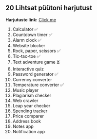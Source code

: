 ## 20 Lihtsat püütoni harjutust 

**Harjutuste link:** [Click me](https://www.indeed.com/career-advice/career-development/beginner-projects-for-python) 
 
1. Calculator ✅
2. Countdown timer ✅
3. Alarm clock ✅
4. Website blocker
5. Rock, paper, scissors ✅
6. Tic-tac-toe ✅
7. Text adventure game ⏳
8. Interactive quiz
9. Password generator ✅
10. Currency converter
11. Temperature converter ✅
12. Music player
13. Plagiarism checker
14. Web crawler
15. Leap year checker
16. Spending tracker
17. Price comparer
18. Address book
19. Notes app
20. Notification app
